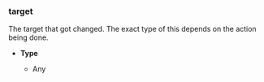 ### target [](https://discordpy.readthedocs.io/en/v1.7.3/api.html#discord.AuditLogEntry.target)

The target that got changed. The exact type of this depends on the action being done.

- **Type**

	- Any

